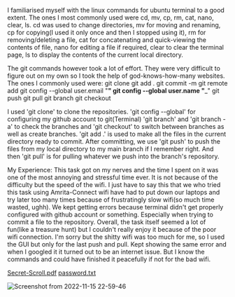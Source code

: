 I familiarised myself with the linux commands for ubuntu terminal to a good extent. 
The ones I most commonly used were cd, mv, cp, rm, cat, nano, clear, ls.
cd was used to change directories, mv for moving and renaming, cp for copying(I used it only once and then I stopped using it), rm for removing/deleting a file, cat for concatenating and quick-viewing the contents of file, nano for editing a file if required, clear to clear the terminal page, ls to display the contents of the current local directory. 

The git commands however took a lot of effort. They were very difficult to figure out on my own so I took the help of god-knows-how-many websites. 
The ones I commonly used were:
git clone
git add .
git commit -m 
git remote add 
git config --global user.email "__________________"
git config --global user.name "___________________"
git push
git pull
git branch
git checkout



I used 'git clone' to clone the repositories. 
'git config --global' for configuring my github account to git(Terminal)
'git branch' and 'git branch -a' to check the branches and 'git checkout' to switch between branches as well as create branches.
'git add .' is used to make all the files in the current directory ready to commit. After committing, we use 'git push' to push the files from my local directory to my main branch if I remember right.
And then 'git pull' is for pulling whatever we push into the branch's repository. 

My Experience:
This task got on my nerves and the time I spent on it was one of the most annoying and stressful time ever. It is not because of the difficulty but the speed of the wifi. I just have to say this that we who tried this task using Amrita-Connect wifi have had to put down our laptops and try later too many times because of frustratingly slow wifi(so much time wasted, ughh). We kept getting errors because terminal didn't get properly configured with github account or something. Especially when trying to commit a file to the repository. 
Overall, the task itself seemed a lot of fun(like a treasure hunt) but I couldn't really enjoy it because of the poor wifi connection. 
I'm sorry but the shitty wifi was too much for me, so I used the GUI but only for the last push and pull. Kept showing the same error and when I googled it it turned out to be an internet issue. But I know the commands and could have finished it peacefully if not for the bad wifi. 

[Secret-Scroll.pdf](https://github.com/spellsharp/amfoss-tasks/files/10005891/Secret-Scroll.pdf)
[password.txt](https://github.com/spellsharp/amfoss-tasks/files/10005894/password.txt)

![Screenshot from 2022-11-15 22-59-46](https://user-images.githubusercontent.com/115102691/201736062-27aa11a6-30da-46e0-ad4c-5d2ab4f4f8a5.png)
